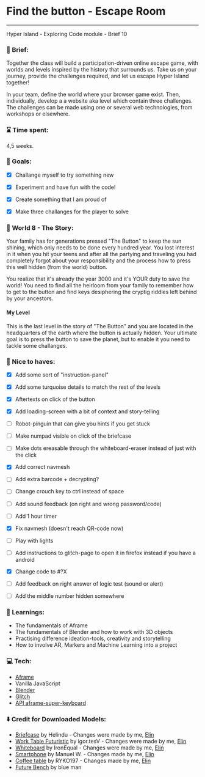 # Find the button - Escape Room
---
Hyper Island - Exploring Code module - Brief 10


### :scroll: Brief:
Together the class will build a participation-driven online escape game, with worlds and levels inspired by the history that surrounds us. Take us on your journey, provide the challenges required, and let us escape Hyper Island together!

In your team, define the world where your browser game exist. Then, individually, develop a a website aka level which contain three challenges. The challenges can be made using one or several web technologies, from workshops or elsewhere.


### :hourglass: Time spent:
4,5 weeks.


### :checkered_flag: Goals:
- [x] Challange myself to try something new
- [x] Experiment and have fun with the code!
- [x] Create something that I am proud of
- [x] Make three challanges for the player to solve


### :notebook_with_decorative_cover: World 8 - The Story:
Your family has for generations pressed "The Button" to keep the sun shining, which only needs to be done every hundred year. You lost interest in it when you hit your teens and after all the partying and traveling you had completely forgot about your responsibility and the process how to press this well hidden (from the world) button.

You realize that it's already the year 3000 and it's YOUR duty to save the world! You need to find all the heirloom from your family to remember how to get to the button and find keys desiphering the cryptig riddles left behind by your ancestors.

#### My Level
This is the last level in the story of "The Button" and you are located in the headquarters of the earth where the button is actually hidden. Your ultimate goal is to press the button to save the planet, but to enable it you need to tackle some challanges.


### :crossed_fingers: Nice to haves:
- [x] Add some sort of "instruction-panel"
- [x] Add some turquoise details to match the rest of the levels
- [x] Aftertexts on click of the button
- [x] Add loading-screen with a bit of context and story-telling
- [ ] Robot-pinguin that can give you hints if you get stuck
- [ ] Make numpad visible on click of the briefcase
- [ ] Make dots ereasable through the whiteboard-eraser instead of just with the click
- [x] Add correct navmesh
- [ ] Add extra barcode + decrypting?
- [ ] Change crouch key to ctrl instead of space
- [ ] Add sound feedback (on right and wrong password/code)
- [ ] Add 1 hour timer
- [x] Fix navmesh (doesn't reach QR-code now)
- [ ] Play with lights
- [ ] Add instructions to glitch-page to open it in firefox instead if you have a android
- [x] Change code to #?X
- [ ] Add feedback on right answer of logic test (sound or alert)
- [ ] Add the middle number hidden somewhere


### :closed_book: Learnings:
* The fundamentals of Aframe
* The fundamentals of Blender and how to work with 3D objects
* Practising difference ideation-tools, creativity and storytelling
* How to involve AR, Markers and Machine Learning into a project


### :computer: Tech:
* [Aframe](https://aframe.io/)
* Vanilla JavaScript
* [Blender](https://www.blender.org/)
* [Glitch](https://glitch.com/dashboard)
* [API aframe-super-keyboard](https://github.com/supermedium/aframe-super-keyboard)


### :arrow_down: Credit for Downloaded Models:
* [Briefcase](https://skfb.ly/6RyHC) by Helindu - Changes were made by me, [Elin](https://github.com/elinordin)
* [Work Table Futuristic](https://skfb.ly/o6rRE) by igor.tesV - Changes were made by me, [Elin](https://github.com/elinordin)
* [Whiteboard](https://skfb.ly/6YntA) by IronEqual - Changes were made by me, [Elin](https://github.com/elinordin)
* [Smartphone](https://skfb.ly/6RLFN) by Manuel W. - Changes made by me, [Elin](https://github.com/elinordin)
* [Coffee table](https://skfb.ly/6WUKN) by RYKO197 - Changes made by me, [Elin](https://github.com/elinordin)
* [Future Bench](https://skfb.ly/6SAP9) by blue man 


